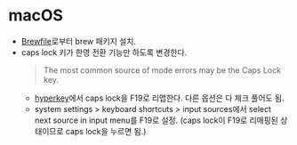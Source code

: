 # macOS

- [Brewfile](../packages/Brewfile)로부터 brew 패키지 설치.
- caps lock 키가 한영 전환 기능만 하도록 변경한다.
  > The most common source of mode errors may be the Caps Lock key.
  - [hyperkey](https://formulae.brew.sh/cask/hyperkey)에서 caps lock을 F19로 리맵한다. 다른 옵션은 다 체크 풀어도 됨.
  - system settings > keyboard shortcuts > input sources에서 select next source in input menu를 F19로 설정. (caps lock이 F19로 리매핑된 상태이므로 caps lock을 누르면 됨.)
